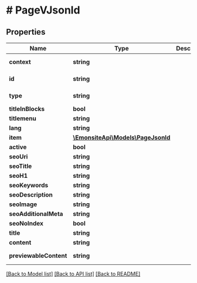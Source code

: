 # # PageVJsonld

## Properties

Name | Type | Description | Notes
------------ | ------------- | ------------- | -------------
**context** | **string** |  | [optional] [readonly]
**id** | **string** |  | [optional] [readonly]
**type** | **string** |  | [optional] [readonly]
**titleInBlocks** | **bool** |  | [optional]
**titlemenu** | **string** |  | [optional]
**lang** | **string** |  | [optional]
**item** | [**\EmonsiteApi\Models\PageJsonld**](PageJsonld.md) |  | [optional]
**active** | **bool** |  | [optional]
**seoUri** | **string** |  | [optional]
**seoTitle** | **string** |  | [optional]
**seoH1** | **string** |  | [optional]
**seoKeywords** | **string** |  | [optional]
**seoDescription** | **string** |  | [optional]
**seoImage** | **string** |  | [optional]
**seoAdditionalMeta** | **string** |  | [optional]
**seoNoIndex** | **bool** |  | [optional]
**title** | **string** |  | [optional]
**content** | **string** |  | [optional]
**previewableContent** | **string** |  | [optional] [readonly]

[[Back to Model list]](../../README.md#models) [[Back to API list]](../../README.md#endpoints) [[Back to README]](../../README.md)
